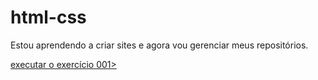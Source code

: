 # html-css
 
 Estou aprendendo a criar sites e agora vou gerenciar meus repositórios.

 <a href="https://bsjbrunoo.github.io/html-css/exercicios/EX001/index.html"> executar o exercício 001></a>
